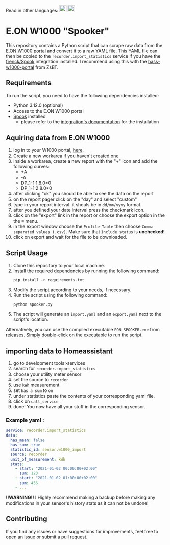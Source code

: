 Read in other languages: 
<kbd>[<img title="Magyar" alt="Magyar" src="https://cdn.statically.io/gh/hjnilsson/country-flags/master/svg/hu.svg" width="22">](README.hu.md)</kbd> 
<kbd> [<img title="English" alt="English" src="https://cdn.statically.io/gh/hjnilsson/country-flags/master/svg/us.svg" width="22">](README.en.md)</kbd>


# E.ON W1000 "Spooker"

This repository contains a Python script that can scrape raw data from the [E.ON W1000 portal](https://energia.eon-hungaria.hu/W1000/) and convert it to a raw YAML file. This YAML file can then be copied to the `recorder.import_statistics` service if you have the [frenck/Spook](https://github.com/frenck/spook) integration installed. I recommend using this with the [hass-w1000-portal](https://github.com/ZsBT/hass-w1000-portal) from ZsBT.

## Requirements

To run the script, you need to have the following dependencies installed:

- Python 3.12.0 (optional)
- Access to the E.ON W1000 portal
- [Spook](https://github.com/frenck/spook) installed
    - please refer to the [integration's documentation](https://spook.boo) for the installation

## Aquiring data from E.ON W1000

1. log in to your W1000 portal, [here](https://energia.eon-hungaria.hu/W1000/Account/Login).
2. Create a new workarea if you haven't created one
3. inside a workarea, create a new report with the "+" icon and add the following curves:
    - +A
    - -A
    - DP_1-1:1.8.0*0
    - DP_1-1:2.8.0*0
4. after clicking "ok" you should be able to see the data on the report
5. on the report pager click on the "day" and select "custom"
6. type in your report interval. it shouls be in `dd/mm/yyyy` format.
7. after you defined your date interval press the checkmark icon.
8. click on the "export" link in the report or choose the export option in the the **≡** menu.
9. in the export window choose the `Profile Table` then choose `Comma separated values (.csv)`. Make sure that `Include status` is **unchecked!**
10. click on export and wait for the file to be downloaded.

## Script Usage

1. Clone this repository to your local machine.
2. Install the required dependencies by running the following command:
    ```
    pip install -r requirements.txt
    ```
3. Modify the script according to your needs, if necessary.
4. Run the script using the following command:
    ```
    python spooker.py
    ```
5. The script will generate an `import.yaml` and an `export.yaml` next to the script's location.


Alternatively, you can use the compiled executable `EON_SPOOKER.exe` from [releases](https://github.com/Netesfiu/EON_SPOOKER/releases/tag/main). Simply double-click on the executable to run the script.

## importing data to Homeassistant

1. go to development tools>services
2. search for `recorder.import_statistics`
3. choose your utility meter sensor
4. set the source to `recorder`
5. use `kWh` measurement
6. set `has a sum` to `on`
7. under statistics paste the contents of your corresponding yaml file.
8. click on `call_service`
9. done! You now have all your stuff in the corresponding sensor.

### Example yaml :
```yaml
service: recorder.import_statistics
data:
  has_mean: false
  has_sum: true
  statistic_id: sensor.w1000_import
  source: recorder
  unit_of_measurement: kWh
  stats:
    - start: "2021-01-02 00:00:00+02:00"
      sum: 123
    - start: "2021-01-02 01:00:00+02:00"
      sum: 456
    - ...
```

**!!WARNING!!** I Highly recommend making a backup before making any modifications in your sensor's history stats as it can not be undone!



## Contributing

If you find any issues or have suggestions for improvements, feel free to open an issue or submit a pull request.
